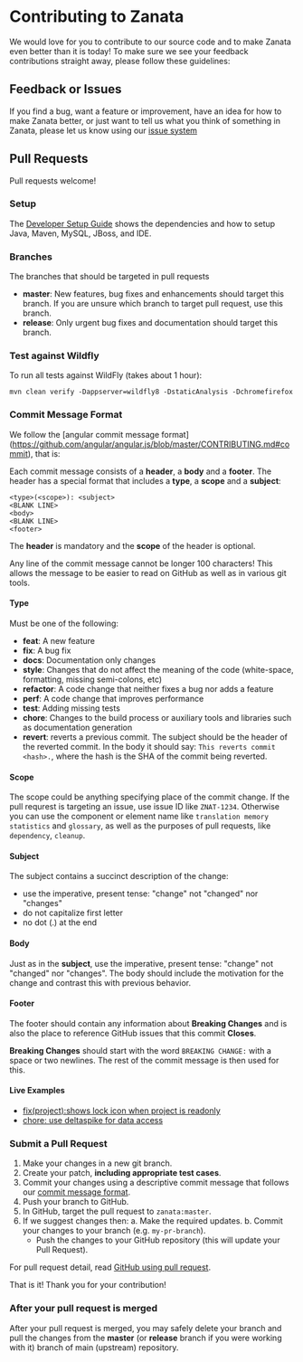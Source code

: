 # Contributing to Zanata

We would love for you to contribute to our source code and to make Zanata
even better than it is today! To make sure we see your feedback contributions
straight away, please follow these guidelines:

## <a name="Feedback_or_Issues">Feedback or Issues</a>
If you find a bug, want a feature or improvement, have an idea for how to make
Zanata better, or just want to tell us what you think of something in Zanata,
please let us know using our [issue system](https://zanata.atlassian.net/)

## <a name="Pull_Requests">Pull Requests</a>
Pull requests welcome!

### <a name="Setup">Setup</a>
The
[Developer Setup Guide](https://github.com/zanata/zanata-platform/wiki/Developer-Guide)
shows the dependencies and how to setup Java, Maven, MySQL, JBoss, and IDE.

### Branches
The branches that should be targeted in pull requests
 - **master**: New features, bug fixes and enhancements should target this branch.
   If you are unsure which branch to target pull request, use this branch.
 - **release**: Only urgent bug fixes and documentation should target this
   branch.

### Test against Wildfly
To run all tests against WildFly (takes about 1 hour):

```
mvn clean verify -Dappserver=wildfly8 -DstaticAnalysis -Dchromefirefox
```

### <a name="Commit_Message_Format"> Commit Message Format</a>
We follow the [angular commit message format]
(https://github.com/angular/angular.js/blob/master/CONTRIBUTING.md#commit),
that is:

Each commit message consists of a **header**, a **body** and a **footer**.  The header has a special
format that includes a **type**, a **scope** and a **subject**:

```
<type>(<scope>): <subject>
<BLANK LINE>
<body>
<BLANK LINE>
<footer>
```
The **header** is mandatory and the **scope** of the header is optional.

Any line of the commit message cannot be longer 100 characters! This allows the message to be easier
to read on GitHub as well as in various git tools.

#### Type
Must be one of the following:

- **feat**: A new feature
- **fix**: A bug fix
- **docs**: Documentation only changes
- **style**: Changes that do not affect the meaning of the code (white-space, formatting, missing
             semi-colons, etc)
- **refactor**: A code change that neither fixes a bug nor adds a feature
- **perf**: A code change that improves performance
- **test**: Adding missing tests
- **chore**: Changes to the build process or auxiliary tools and libraries such as documentation
generation
- **revert**: reverts a previous commit. The subject should be the header of the reverted commit. In the body it should say: `This reverts commit <hash>.`, where the hash is the SHA of the commit being reverted.

#### Scope
The scope could be anything specifying place of the commit change.
If the pull requrest is targeting an issue, use issue ID like `ZNAT-1234`.
Otherwise you can use the component or element name like `translation memory`
`statistics` and `glossary`, as well as the purposes of pull requests,
like `dependency`, `cleanup`.

#### Subject
The subject contains a succinct description of the change:

* use the imperative, present tense: "change" not "changed" nor "changes"
* do not capitalize first letter
* no dot (.) at the end

#### Body
Just as in the **subject**, use the imperative, present tense: "change" not "changed" nor "changes".
The body should include the motivation for the change and contrast this with previous behavior.

#### Footer
The footer should contain any information about **Breaking Changes** and is also the place to
reference GitHub issues that this commit **Closes**.

**Breaking Changes** should start with the word `BREAKING CHANGE:` with a space or two newlines. The rest of the commit message is then used for this.

#### Live Examples
* [fix(project):shows lock icon when project is readonly](https://github.com/zanata/zanata-server/commit/414c3e3d8038dd10143a30b62226ebd1267709ec)
* [chore: use deltaspike for data access](https://github.com/zanata/zanata-server/commit/5c785b9eb15ccb2ac87cdfb9e0740ee8444f9d1c)

### Submit a Pull Request

1. Make your changes in a new git branch.
2. Create your patch, **including appropriate test cases**.
3. Commit your changes using a descriptive commit message that follows our
    [commit message format](#Commit_Message_Format).
4. Push your branch to GitHub.
5. In GitHub, target the pull request to `zanata:master`.
6. If we suggest changes then:
   a. Make the required updates.
   b. Commit your changes to your branch (e.g. `my-pr-branch`).
    * Push the changes to your GitHub repository (this will update your Pull Request).

For pull request detail, read
[GitHub using pull request](https://help.github.com/articles/using-pull-requests/).

That is it! Thank you for your contribution!

### After your pull request is merged

After your pull request is merged, you may safely delete your branch and
pull the changes from the **master** (or **release** branch if you were
working with it) branch of main (upstream) repository.

